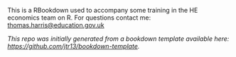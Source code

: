 This is a RBookdown used to accompany some training in the HE economics team on R. For questions contact me: thomas.harris@education.gov.uk

*This repo was initially generated from a bookdown template available here: https://github.com/jtr13/bookdown-template.*





